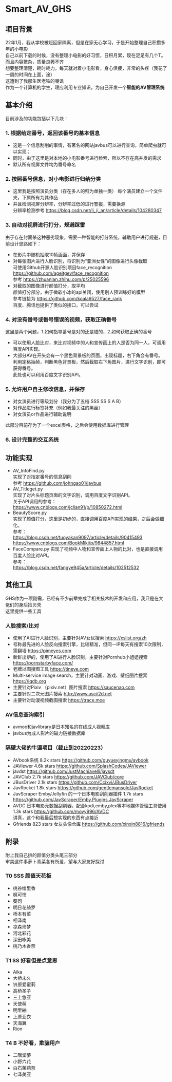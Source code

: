 # Smart_AV_GHS
## 项目背景
22年1月，我从学校被赶回家隔离，但是在家无心学习，于是开始整理自己积攒多年的小电影  
自己以前下载的时候，没有整理小电影的好习惯，日积月累，现在足足有几个T。而且内容繁杂，质量良莠不齐  
想要整理清楚，耗时耗力，每天就对着小电影看，身心俱疲，非常的头疼（我花了一周的时间在上面，淦）  
这遭到了我那生医老铁的嘲讽  
作为一个计算机的学生，理应利用专业知识，为自己开发一个**智能的AV管理系统**

## 基本介绍
目前涉及的功能包括以下几块：  

### 1. 根据给定番号，返回该番号的基本信息
* 这是一个信息刮削的事情，有著名的网站javbus可以进行查询，简单爬虫就可以实现；  
* 同时，由于这里是对本地的小电影番号进行检索，所以不存在高并发的需求
* 默认所有视屏文件均为番号命名

### 2. 按照番号信息，对小电影进行归纳分类 
* 这里我是按照演员分类（存在多人的归为单独一类） 每个演员建立一个文件夹，下属所有为其作品 
* 并且检测视屏分辨率，分辨率过低的进行警报，需要换源  
分辨率检测参考 https://blog.csdn.net/li_ji_an/article/details/104280347

### 3. 自动对视屏进行打分，规避踩雷
由于存在封面杀这种恶劣现象，需要一种智能的打分系统，辅助用户进行规避，目前设计思路如下：
* 在影片中随机抽取10帧画面，并保存
* 对每张图片进行人脸识别，将识别为“亚洲女性”的图像进行头像截取  
可使用Github开源人脸识别项目face_recognition https://github.com/ageitgey/face_recognition  
参考 https://zhuanlan.zhihu.com/p/25025596
* 对截取的图像进行颜值打分，取平均  
颜值打分部分，由于微软小冰的api关闭，使用别人预训练好的模型  
参考链接为 https://github.com/koala9527/face_rank  
百度、腾讯也提供了类似的接口，可以尝试

### 4. 对没有番号或番号错误的视频，获取正确番号
这里是两个问题，1.如何指导番号是对的还是错的，2.如何获取正确的番号
* 可以使用人脸比对，来比对视频中的人和宣传画上的人是否为同一人，可调用百度API实现。
* 大部分AV在开头会有一个黑色背景板的页面，出现标题，右下角会有番号。  
利用定格抽帧，判断黑色背景板，然后截取右下角图片，进行文字识别，即可获得番号。  
此处也可以利用百度文字识别API。

### 5. 允许用户自主修改信息，并保存
* 对女演员进行等级划分（我分为了五档 SSS SS S A B）
* 对作品进行标签补充（例如我最关注的黑丝）
* 对女演员or作品进行辅助说明
  
此部分目前存为了一个excel表格，之后会使用数据库进行管理

### 6. 设计完整的交互系统

## 功能实现
* AV_InfoFind.py  
实现了对指定番号的信息刮削  
参考 https://github.com/johngao01/javbus
* AV_Titleget.py  
实现了对片头标题页面的文字识别，调用百度文字识别API。  
关于API调用的参考：  
https://www.cnblogs.com/jclian91/p/10850272.html  
* BeautyScore.py  
实现了颜值打分，这里是初步的，直接调用百度API实现的结果，之后会做细化。  
参考：  
https://blog.csdn.net/tuoyakan9097/article/details/90415493  
https://www.cnblogs.com/BookMiki/p/9844857.html  
* FaceCompare.py
实现了视频中人物和宣传画上人物的比对，也是直接调用百度人脸比对API。  
参考：  
https://blog.csdn.net/fangye945a/article/details/102512532  

## 其他工具
GHS作为一项刚需，已经有不少前辈完成了相关技术的开发和应用，我只是在大佬们的身后捡贝壳  
这里提供一些工具
### 人脸搜索/比对
* 使用了AI进行人脸识别，主要针对AV女优搜索 https://xslist.org/zh 
* 号称最先进的人脸反向搜索引擎，比较精准，但同一IP每天有搜索10次限制，需翻墙 https://pimeyes.com  
* 新鲜出炉的，使用了AI进行人脸识别，主要针对Pornhub小姐姐搜索 https://pornstarbyface.com/ 
* 老牌以图搜图工具 https://tineye.com 
* Multi-service image search，主要针对动画、游戏、壁纸图片搜索 https://iqdb.org 
* 主要针对Pixiv （pixiv.net）图片搜索 https://saucenao.com
* 主要针对二次元图片搜索 http://www.ascii2d.net
* 主要针对动漫视频截图搜索 https://trace.moe 
### AV信息查询索引
* avmoo和javlibrary是日本知名的在线成人视频库
* javbus为成人影片的磁力链接数据库
### 隔壁大佬的牛逼项目（截止到20220223）
* AVbook系统 8.2k stars  https://github.com/guyueyingmu/avbook
* JAViewer 4.6k stars https://github.com/SplashCodes/JAViewer
* javdst https://github.com/JustMachiavelli/javsdt
* JAVClub 2.7k stars https://github.com/JAVClub/core
* JBusDriver 2.1k stars https://github.com/Ccixyj/JBusDriver
* JavRocket 1.8k stars https://github.com/gentlemansolo/JavRocket
* JavScraper Emby/Jellyfin 的一个日本电影刮削器插件 1.7k stars https://github.com/JavScraper/Emby.Plugins.JavScraper
* AVDC 日本电影元数据刮削器，配合kodi,emby,plex等本地媒体管理工具使用 1.3k stars https://github.com/moyy996/AVDC  
讲真，这个和我最后想实现的东西有点接近
* Gfriends 823 stars 女友头像仓库 https://github.com/xinxin8816/gfriends

## 附录
附上我自己排的颜值分类头尾三部分  
审美这件事萝卜青菜各有所爱，望与大家友好探讨
### T0 SSS 颜值天花板
* 桃谷绘里香
* 枫可怜
* 葵司
* 明日花绮罗
* 桥本有菜
* 相泽南 
* 凉森玲梦
* 河北彩花
* 深田咏美
* 桃乃木香奈 
### T1 SS 好看但差点意思
* Aika
* 大桥未久
* 铃原爱蜜莉
* 高桥圣子
* 三上悠亚 
* 天使萌 
* 明里紬 
* 上原亚衣
* 天海翼
* Rion

### T4 B 不好看，欺骗用户
* 二階堂夢  
* 小野六花
* 白石茉莉奈
* 七泽美亚
